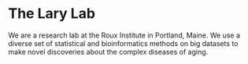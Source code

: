 # The Lary Lab

We are a research lab at the Roux Institute in Portland, Maine. We use a diverse set of statistical and bioinformatics methods on big datasets to make novel discoveries about the complex diseases of aging.
